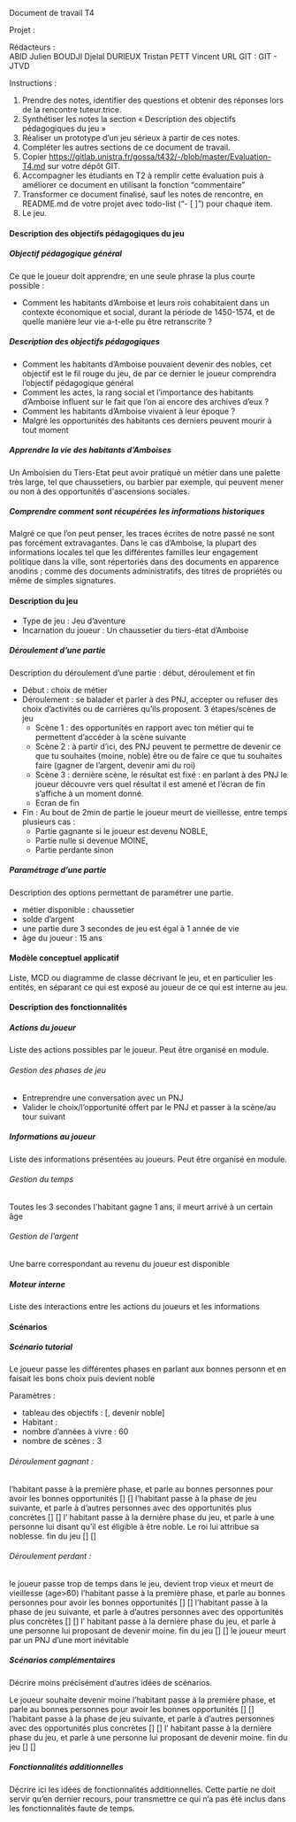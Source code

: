 Document de travail T4

Projet : 

Rédacteurs :  
ABID Julien 
BOUDJI Djelal 
DURIEUX Tristan 
PETT Vincent 
URL GIT :  GIT - JTVD  


Instructions : 

1. Prendre des notes, identifier des questions et obtenir des réponses lors de la rencontre tuteur.trice. 
2. Synthétiser les notes la section « Description des objectifs pédagogiques du jeu » 
3. Réaliser un prototype d’un jeu sérieux à partir de ces notes. 
4. Compléter les autres sections de ce document de travail.
5. Copier https://gitlab.unistra.fr/gossa/t432/-/blob/master/Evaluation-T4.md sur votre dépôt GIT. 
6. Accompagner les étudiants en T2 à remplir cette évaluation puis à améliorer ce document en utilisant la fonction “commentaire” 
7. Transformer ce document finalisé, sauf les notes de rencontre, en README.md de votre projet avec todo-list (“- [ ]”) pour chaque item. 
8. Le jeu. 

#### Description des objectifs pédagogiques du jeu
##### Objectif pédagogique général
Ce que le joueur doit apprendre, en une seule phrase la plus courte possible : 
- Comment les habitants d’Amboise et leurs rois cohabitaient dans un contexte économique et social, durant la période de 1450-1574, et de quelle manière leur vie a-t-elle pu être retranscrite ?
##### Description des objectifs pédagogiques
- Comment les habitants d’Amboise pouvaient devenir des nobles, cet objectif est le fil rouge du jeu, de par ce dernier le joueur comprendra l’objectif pédagogique général
- Comment les actes, la rang social et l’importance des habitants d’Amboise influent sur le fait que l’on ai encore des archives d’eux ?
- Comment les habitants d’Amboise vivaient à leur époque ?
- Malgré les opportunités des habitants ces derniers peuvent mourir à tout moment

##### Apprendre la vie des habitants d’Amboises
Un Amboisien du Tiers-Etat peut avoir pratiqué un métier dans une palette très large, tel que chaussetiers, ou barbier par exemple, qui peuvent mener ou non à des opportunités d'ascensions sociales.
##### Comprendre comment sont récupérées les informations historiques
Malgré ce que l’on peut penser, les traces écrites de notre passé ne sont pas forcément extravagantes. Dans le cas d’Amboise, la plupart des informations locales tel que les différentes familles leur engagement politique dans la ville, sont répertoriés dans des documents en apparence anodins ; comme des documents administratifs, des titres de propriétés ou même de simples signatures.


#### Description du jeu
- Type de jeu : Jeu d’aventure
- Incarnation du joueur : Un chaussetier du tiers-état d’Amboise
##### Déroulement d’une partie
Description du déroulement d’une partie : début, déroulement et fin
- Début : choix de métier
- Déroulement : se balader et parler à des PNJ, accepter ou refuser des choix d’activités ou de carrières qu’ils proposent. 3 étapes/scènes de jeu
    - Scène 1 : des opportunités en rapport avec ton métier qui te permettent d’accéder à la scène suivante
    - Scène 2 : à partir d’ici, des PNJ peuvent te permettre de devenir ce que tu souhaites (moine, noble) être ou de faire ce que tu souhaites faire (gagner de l’argent, devenir ami du roi)
    - Scène 3 : dernière scène, le résultat est fixé : en parlant à des PNJ le joueur découvre vers quel résultat il est amené et l’écran de fin s’affiche à un moment donné.
    - Ecran de fin
- Fin : Au bout de 2min de partie le joueur meurt de vieillesse, entre temps plusieurs cas : 
    - Partie gagnante si le joueur est devenu NOBLE, 
    - Partie nulle si devenue MOINE, 
    - Partie perdante sinon


##### Paramétrage d’une partie
Description des options permettant de paramétrer une partie.
- métier disponible : chaussetier
- solde d’argent
- une partie dure 3 secondes de jeu est égal à 1 année de vie
- âge du joueur : 15 ans

#### Modèle conceptuel applicatif
Liste, MCD ou diagramme de classe décrivant le jeu, et en particulier les entités, en séparant ce qui est exposé au joueur de ce qui est interne au jeu.
#### Description des fonctionnalités 
##### Actions du joueur
Liste des actions possibles par le joueur. Peut être organisé en module.

###### Gestion des phases de jeu
- Entreprendre une conversation avec un PNJ
- Valider le choix/l’opportunité offert par le PNJ et passer à la scène/au tour suivant


##### Informations au joueur
Liste des informations présentées au joueurs. Peut être organisé en module.
###### Gestion du temps
Toutes les 3 secondes l'habitant gagne 1 ans, il meurt arrivé à un certain âge
###### Gestion de l’argent
Une barre correspondant au revenu du joueur est disponible

##### Moteur interne
Liste des interactions entre les actions du joueurs et les informations

#### Scénarios
##### Scénario tutorial
Le joueur passe les différentes phases en parlant aux bonnes personn et en faisait les bons choix puis devient noble

Paramètres :
- tableau des objectifs : [<objectif>, devenir noble]
- Habitant : <nom>
- nombre d’années à vivre : 60
- nombre de scènes : 3

###### Déroulement gagnant : 
l’habitant passe à la première phase, et parle au bonnes personnes pour avoir les bonnes opportunités
[<nom>]
[<devenir noble>]
l’habitant passe à la phase de jeu suivante, et parle à d’autres personnes avec des opportunités plus concrètes 
[<nom>]
[<devenir noble>]
l’ habitant passe à la dernière phase du jeu, et parle à une personne lui disant qu’il est éligible à être noble. Le roi lui attribue sa noblesse. fin du jeu 
[<nom>]
[<devenir noble>]

###### Déroulement perdant :

le joueur passe trop de temps dans le jeu, devient trop vieux et meurt de vieillesse (age>60)
l’habitant passe à la première phase, et parle au bonnes personnes pour avoir les bonnes opportunités
[<nom>]
[<devenir noble>]
l’habitant passe à la phase de jeu suivante, et parle à d’autres personnes avec des opportunités plus concrètes 
[<nom>]
[<devenir noble>]
l’ habitant passe à la dernière phase du jeu, et parle à une personne lui proposant de devenir moine. fin du jeu 
[<nom>]
[<devenir noble>]
le joueur meurt par un PNJ d’une mort inévitable

##### Scénarios complémentaires
Décrire moins précisément d’autres idées de scénarios.


Le joueur souhaite devenir moine
l’habitant passe à la première phase, et parle au bonnes personnes pour avoir les bonnes opportunités
[<nom>]
[<devenir moine>]
l’habitant passe à la phase de jeu suivante, et parle à d’autres personnes avec des opportunités plus concrètes 
[<nom>]
[<devenir moine>]
l’ habitant passe à la dernière phase du jeu, et parle à une personne lui proposant de devenir moine. fin du jeu 
[<nom>]
[<devenir moine>]


##### Fonctionnalités additionnelles
Décrire ici les idées de fonctionnalités additionnelles. Cette partie ne doit servir qu’en dernier recours, pour transmettre ce qui n’a pas été inclus dans les fonctionnalités faute de temps.

